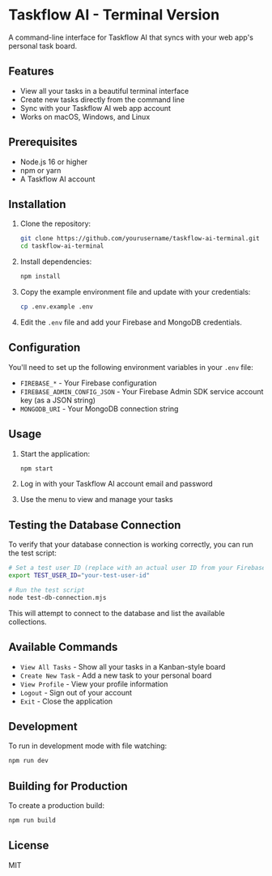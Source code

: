 # Taskflow AI - Terminal Version

A command-line interface for Taskflow AI that syncs with your web app's personal task board.

## Features

- View all your tasks in a beautiful terminal interface
- Create new tasks directly from the command line
- Sync with your Taskflow AI web app account
- Works on macOS, Windows, and Linux

## Prerequisites

- Node.js 16 or higher
- npm or yarn
- A Taskflow AI account

## Installation

1. Clone the repository:
   ```bash
   git clone https://github.com/yourusername/taskflow-ai-terminal.git
   cd taskflow-ai-terminal
   ```

2. Install dependencies:
   ```bash
   npm install
   ```

3. Copy the example environment file and update with your credentials:
   ```bash
   cp .env.example .env
   ```

4. Edit the `.env` file and add your Firebase and MongoDB credentials.

## Configuration

You'll need to set up the following environment variables in your `.env` file:

- `FIREBASE_*` - Your Firebase configuration
- `FIREBASE_ADMIN_CONFIG_JSON` - Your Firebase Admin SDK service account key (as a JSON string)
- `MONGODB_URI` - Your MongoDB connection string

## Usage

1. Start the application:
   ```bash
   npm start
   ```

2. Log in with your Taskflow AI account email and password

3. Use the menu to view and manage your tasks

## Testing the Database Connection

To verify that your database connection is working correctly, you can run the test script:

```bash
# Set a test user ID (replace with an actual user ID from your Firebase Authentication)
export TEST_USER_ID="your-test-user-id"

# Run the test script
node test-db-connection.mjs
```

This will attempt to connect to the database and list the available collections.

## Available Commands

- `View All Tasks` - Show all your tasks in a Kanban-style board
- `Create New Task` - Add a new task to your personal board
- `View Profile` - View your profile information
- `Logout` - Sign out of your account
- `Exit` - Close the application

## Development

To run in development mode with file watching:

```bash
npm run dev
```

## Building for Production

To create a production build:

```bash
npm run build
```

## License

MIT
